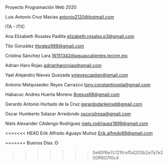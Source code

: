 Proyecto Programación Web 2020

Luis Antonio Cruz Macias 
antonio2120@hotmail.com

ITA - ITIC


Ana Elizabeth Rosales Padilla
elizabeth.rosales.p3@gmail.com

Tito González
titoglez999@gmail.com

Cristina Sánchez Lara
16151342@aguascalientes.tecnm.mx

Adrian Haro Rojas
adrianharorojas@gmail.com

Yael Alejandro Nieves Quezada
ynievescapitan@gmail.com 

Antonio Melquisedec Reyes Carrazco
tony.constantinopla@gmail.com

Habacuc Andres Huerta Moreno
8nexus68@gmail.com

Gerardo Antonio Hurtado de la Cruz
gerardodarkenxd@gmail.com

Oscar Humberto Salazar Arredondo
oscxrslimsa@gmail.com

Niels Alexander CAdengo Rodriguez
niels.rodriguez1899@gmail.com

<<<<<<< HEAD
Erik Alfredo Aguayo Muñoz
Erik.alfredo69@gmail.com

=======
Buenos Dias :D
>>>>>>> 0e80f6e7c121fcef5d203b2e7a7e200ff607f0c4
